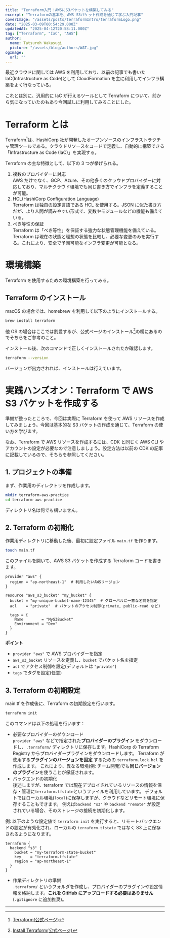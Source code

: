 ```yaml
---
title: "Terraform入門：AWSにS3バケットを構築してみる"
excerpt: "Terraformの基本を、AWS S3バケット作成を通じて学ぶ入門記事"
coverImage: "/assets/posts/terraformIntro/terraformLogo.png"
date: "2025-03-09T00:54:29.000Z"
updatedAt: "2025-04-12T20:58:11.000Z"
tag: ["Terraform", "IaC", "AWS"]
author:
  name: Tatsuroh Wakasugi
  picture: "/assets/blog/authors/WAT.jpg"
ogImage:
  url: ""
---
```


最近クラウドに関しては AWS を利用しており、以前の記事でも書いた IaC(Infrastructure as Code)として CloudFormation を主に利用してインフラ構築をよく行なっている。

これとは別に、汎用的に IaC が行えるツールとして Terraform について、前から気になっていたのもあり今回試しに利用してみることにした。

# Terraform とは

Terraform[^1]は、HashiCorp 社が開発したオープンソースのインフラストラクチャ管理ツールである。クラウドリソースをコードで定義し、自動的に構築できる「Infrastructure as Code (IaC)」を実現する。

Terraform の主な特徴として、以下の 3 つが挙げられる。

1. 複数のプロバイダーに対応  
   AWS だけでなく、GCP、Azure、その他多くのクラウドプロバイダーに対応しており、マルチクラウド環境でも同じ書き方でインフラを定義することが可能。
2. HCL(HashiCorp Configuration Language)  
   Terraform は独自の設定言語である HCL を使用する。JSON に似た書き方だが、より人間が読みやすい形式で、変数やモジュールなどの機能も備えている。
3. べき等性の保証  
   Terraform は「べき等性」を保証する強力な状態管理機能を備えている。
   Terraform は現在の状態と理想の状態を比較し、必要な変更のみを実行する。これにより、安全で予測可能なインフラ変更が可能となる。

# 環境構築

Terraform を使用するための環境構築を行ってみる。

## Terraform のインストール

macOS の場合では、homebrew を利用して以下のようにインストールする。

```bash
brew install terraform
```

他 OS の場合はここでは割愛するが、公式ページのインストール[^2]の欄にあるのでそちらをご参考のこと。

インストール後、次のコマンドで正しくインストールされたか確認します。

```bash
terraform --version
```

バージョンが出力されれば、インストールは行えています。

# 実践ハンズオン：Terraform で AWS S3 バケットを作成する

準備が整ったところで、今回は実際に Terraform を使って AWS リソースを作成してみましょう。今回は基本的な S3 バケットの作成を通じて、Terraform の使い方を学びます。

なお、Terraform で AWS リソースを作成するには、CDK と同じく AWS CLI やアカウントの設定が必要なので注意しましょう。設定方法は以前の CDK の記事に記載しているので、そちらを参照してください。

## 1. プロジェクトの準備

まず、作業用のディレクトリを作成します。

```bash
mkdir terraform-aws-practice
cd terraform-aws-practice
```

ディレクトリ名は何でも構いません。

## 2. Terraform の初期化

作業用ディレクトリに移動した後、最初に設定ファイル `main.tf` を作ります。

```bash
touch main.tf
```

このファイルを開いて、AWS S3 バケットを作成する Terraform コードを書きます。

```
provider "aws" {
  region = "ap-northeast-1"  # 利用したいAWSリージョン
}

resource "aws_s3_bucket" "my_bucket" {
  bucket = "my-unique-bucket-name-12345"  # グローバルに一意な名前を指定
  acl    = "private"  # バケットのアクセス制御(private, public-read など)

  tags = {
    Name        = "MyS3Bucket"
    Environment = "Dev"
  }
}
```

**ポイント**

- `provider "aws"` で AWS プロバイダーを指定
- `aws_s3_bucket` リソースを定義し、`bucket` でバケット名を指定
- `acl` でアクセス制御を設定(デフォルトは `"private"`)
- `tags` でタグを設定(任意)

## 3. Terraform の初期設定

main.tf を作成後に、Terraform の初期設定を行います。

```bash
terraform init
```

このコマンドは以下の処理を行います：

- 必要なプロバイダーのダウンロード  
  `provider "aws"` などで指定された**プロバイダーのプラグイン** をダウンロードし、`.terraform/` ディレクトリに保存します。HashiCorp の Terraform Registry からプロバイダープラグインをダウンロードします。
  Terraform が使用する**プラグインのバージョンを固定** するための `terraform.lock.hcl` を作成します。
  これにより、異なる環境(例: チーム開発)でも**同じバージョンのプラグイン**を使うことが保証されます。
- バックエンドの初期化  
  後述しますが、terraform では現在デプロイされているリソースの情報を保存・管理に`terraform.tfstate`というファイルを利用しています。
  デフォルトではローカル環境(`local`)に保存しますが、クラウドなどリモート環境に保存することもできます。
  例えば`backend "s3"` や `backend "remote"` が設定されている場合、そのストレージの接続を初期化します。

例: 以下のような設定値で `terraform init` を実行すると、リモートバックエンドの設定が有効化され、ローカルの `terraform.tfstate` ではなく S3 上に保存されるようになります。

```
terraform {
  backend "s3" {
    bucket = "my-terraform-state-bucket"
    key    = "terraform.tfstate"
    region = "ap-northeast-1"
  }
}
```

- 作業ディレクトリの準備  
  `.terraform/` というフォルダを作成し、プロバイダーのプラグインや設定情報を格納します。**これを GitHub にアップロードする必要はありません** (`.gitignore` に追加推奨)。

---

[^1]: [Terraform(公式ページ)](https://www.terraform.io/)
[^2]: [Install Terraform(公式ページ)](https://developer.hashicorp.com/terraform/install)

